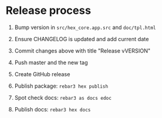 # Release process

1. Bump version in `src/hex_core.app.src` and `doc/tpl.html`

2. Ensure CHANGELOG is updated and add current date

3. Commit changes above with title "Release vVERSION"

4. Push master and the new tag

5. Create GitHub release

6. Publish package: `rebar3 hex publish`

7. Spot check docs: `rebar3 as docs edoc`

8. Publish docs: `rebar3 hex docs`
